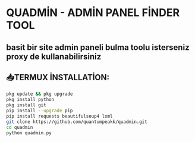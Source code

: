 # QUADMİN - ADMİN PANEL FİNDER TOOL
basit bir site admin paneli bulma toolu isterseniz proxy de kullanabilirsiniz
---

## 📥TERMUX İNSTALLATİON:

```bash
pkg update && pkg upgrade
pkg install python
pkg install git
pip install --upgrade pip
pip install requests beautifulsoup4 lxml
git clone https://github.com/quantumpeakk/quadmin.git
cd quadmin
python quadmin.py
